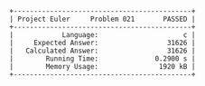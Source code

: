    +--------------------------------------------+
    | Project Euler     Problem 021       PASSED |
    +--------------------------------------------+
    |            Language:                     c |
    |     Expected Answer:                 31626 |
    |   Calculated Answer:                 31626 |
    |        Running Time:              0.2900 s |
    |        Memory Usage:               1920 kB |
    +--------------------------------------------+
